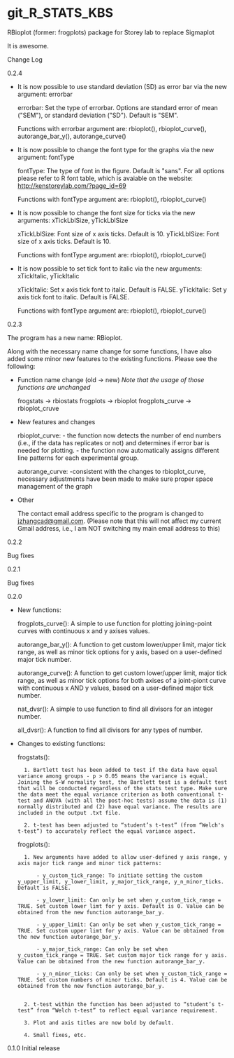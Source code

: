 # git_R_STATS_KBS
RBioplot (former: frogplots) package for Storey lab to replace Sigmaplot

It is awesome.

Change Log



0.2.4

- It is now possible to use standard deviation (SD) as error bar via the new argument:	errorbar

	errorbar: Set the type of errorbar. Options are standard error of mean ("SEM"), or standard deviation ("SD"). Default is "SEM".

	Functions with errorbar argument are: rbioplot(), rbioplot_curve(), autorange_bar_y(), autorange_curve()


- It is now possible to change the font type for the graphs via the new argument: fontType

	fontType: The type of font in the figure. Default is "sans". For all options please refer to R font table, which is avaiable on the website: http://kenstoreylab.com/?page_id=69

	Functions with fontType argument are: rbioplot(), rbioplot_curve()



- It is now possible to change the font size for ticks via the new arguments: xTickLblSize, yTickLblSize

	xTickLblSize: Font size of x axis ticks. Default is 10.
	yTickLblSize: Font size of x axis ticks. Default is 10.

	Functions with fontType argument are: rbioplot(), rbioplot_curve()


- It is now possible to set tick font to italic via the new arguments: xTickItalic, yTickItalic

	xTickItalic: Set x axis tick font to italic. Default is FALSE.
	yTickItalic: Set y axis tick font to italic. Default is FALSE.

	Functions with fontType argument are: rbioplot(), rbioplot_curve()




0.2.3

The program has a new name: RBioplot.

Along with the necessary name change for some functions, I have also added some minor new features to the existing functions. Please see the following:

- Function name change (old -> new)	*Note that the usage of those functions are unchanged*

	frogstats -> rbiostats
	frogplots -> rbioplot
	frogplots_curve -> rbioplot_cruve
	
- New features and changes
	
	rbioplot_curve: 
		- the function now detects the number of end numbers (i.e., if the data has replicates or not) and determines if error bar is needed for plotting.
		- the function now automatically assigns different line patterns for each experimental group. 

	autorange_curve:
		-consistent with the changes to rbioplot_curve, necessary adjustments have been made to make sure proper space management of the graph

- Other
	
	The contact email address specific to the program is changed to jzhangcad@gmail.com. (Please note that this will not affect my current Gmail address, i.e., I am NOT switching my main email address to this)




0.2.2

Bug fixes



0.2.1

Bug fixes



0.2.0

- New functions:
 
	frogplots_curve(): A simple to use function for plotting joining-point curves with continuous x and y axises values.
 
	autorange_bar_y(): A function to get custom lower/upper limit, major tick range, as well as minor tick options for y axis, based on a user-defined major tick number.

	autorange_curve(): A function to get custom lower/upper limit, major tick range, as well as minor tick options for both axises of a joint-piont curve with continuous x AND y values, based on a user-defined major tick number.
 
	nat_dvsr(): A simple to use function to find all divisors for an integer number.
 
	all_dvsr(): A function to find all divisors for any types of number.
 
 
- Changes to existing functions:
 
	frogstats(): 
 
		1. Bartlett test has been added to test if the data have equal variance among groups - p > 0.05 means the variance is equal. Joining the S-W normality test, the Bartlett test is a default test that will be conducted regardless of the stats test type. Make sure the data meet the equal variance criterion as both conventional t-test and ANOVA (with all the post-hoc tests) assume the data is (1) normally distributed and (2) have equal variance. The results are included in the output .txt file.
 
		2. t-test has been adjusted to “student’s t-test” (from “Welch's t-test”) to accurately reflect the equal variance aspect.
 
	frogplots():
 
		1. New arguments have added to allow user-defined y axis range, y axis major tick range and minor tick patterns:
 
			- y_custom_tick_range: To initiate setting the custom y_upper_limit, y_lower_limit, y_major_tick_range, y_n_minor_ticks. Default is FALSE.
 
			- y_lower_limit: Can only be set when y_custom_tick_range = TRUE. Set custom lower limt for y axis. Default is 0. Value can be obtained from the new function autorange_bar_y.
 
			- y_upper_limit: Can only be set when y_custom_tick_range = TRUE. Set custom upper limt for y axis. Value can be obtained from the new function autorange_bar_y.
 
			- y_major_tick_range: Can only be set when y_custom_tick_range = TRUE. Set custom major tick range for y axis. Value can be obtained from the new function autorange_bar_y.
 
			- y_n_minor_ticks: Can only be set when y_custom_tick_range = TRUE. Set custom numbers of minor ticks. Default is 4. Value can be obtained from the new function autorange_bar_y.
 	
 
		2. t-test within the function has been adjusted to “student’s t-test” from “Welch t-test” to reflect equal variance requirement.

		3. Plot and axis titles are now bold by default. 
 
		4. Small fixes, etc. 




0.1.0
	Initial release
